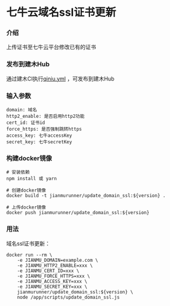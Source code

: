 # 七牛云域名ssl证书更新

### 介绍

上传证书至七牛云平台修改已有的证书

### 发布到建木Hub

通过建木CI执行[qiniu.yml](https://gitee.com/jianmu-runners/jianmu-runner-list/blob/master/release_dsl/qiniu.yml) ，可发布到建木Hub

### 输入参数

```
domain: 域名
http2_enable: 是否启用http2功能
cert_id: 证书id
force_https: 是否强制跳转https
access_key: 七牛accessKey
secret_key: 七牛secretKey
```

### 构建docker镜像

```
# 安装依赖
npm install 或 yarn

# 创建docker镜像
docker build -t jianmurunner/update_domain_ssl:${version} .

# 上传docker镜像
docker push jianmurunner/update_domain_ssl:${version}
```

### 用法

域名ssl证书更新：

```
docker run --rm \
	-e JIANMU_DOMAIN=example.com \
	-e JIANMU_HTTP2_ENABLE=xxx \
	-e JIANMU_CERT_ID=xxx \
	-e JIANMU_FORCE_HTTPS=xxx \
	-e JIANMU_ACCESS_KEY=xxx \
	-e JIANMU_SECRET_KEY=xxx \
	jianmurunner/update_domain_ssl:${version} \
	node /app/scripts/update_domain_ssl.js
```

